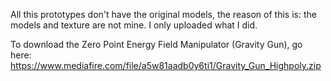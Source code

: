 All this prototypes don't have the original models, the reason of this is: the models and texture are not mine. I only uploaded what I did.

To download the Zero Point Energy Field Manipulator (Gravity Gun), go here: https://www.mediafire.com/file/a5w81aadb0y6ti1/Gravity_Gun_Highpoly.zip
